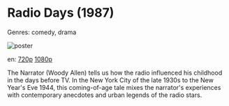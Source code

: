 # Radio Days (1987)

Genres: comedy, drama

![poster](http://image.tmdb.org/t/p/w500/mrLXdWckkIYpAUZPRXNiDGnIrO2.jpg)

en:
  [720p](magnet:?xt=urn:btih:053370c22317442d6c737efc92918c5099a4364e&dn=Radio+Days+%281987%29+720p+BrRip+x264+-+YIFY&tr=udp%3A%2F%2Ftracker.openbittorrent.com%3A80%2Fannounce&tr=udp%3A%2F%2Fglotorrents.pw%3A6969%2Fannounce&tr=udp%3A%2F%2Ftracker.openbittorrent.com%3A80%2Fannounce&tr=udp%3A%2F%2Ftracker.opentrackr.org%3A1337%2Fannounce&tr=udp%3A%2F%2Fzer0day.to%3A1337%2Fannounce&tr=udp%3A%2F%2Ftracker.coppersurfer.tk%3A6969%2Fannounce)
  [1080p](magnet:?xt=urn:btih:8C3879B2B49A42F81B5CE4880BAA088D879A605C&tr=udp://glotorrents.pw:6969/announce&tr=udp://tracker.opentrackr.org:1337/announce&tr=udp://torrent.gresille.org:80/announce&tr=udp://tracker.openbittorrent.com:80&tr=udp://tracker.coppersurfer.tk:6969&tr=udp://tracker.leechers-paradise.org:6969&tr=udp://p4p.arenabg.ch:1337&tr=udp://tracker.internetwarriors.net:1337)
  


The Narrator (Woody Allen) tells us how the radio influenced his childhood in the days before TV. In the New York City of the late 1930s to the New Year's Eve 1944, this coming-of-age tale mixes the narrator's experiences with contemporary anecdotes and urban legends of the radio stars.